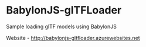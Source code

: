 # BabylonJS-glTFLoader
Sample loading glTF models using BabylonJS

Website - http://babylonjs-gltfloader.azurewebsites.net
